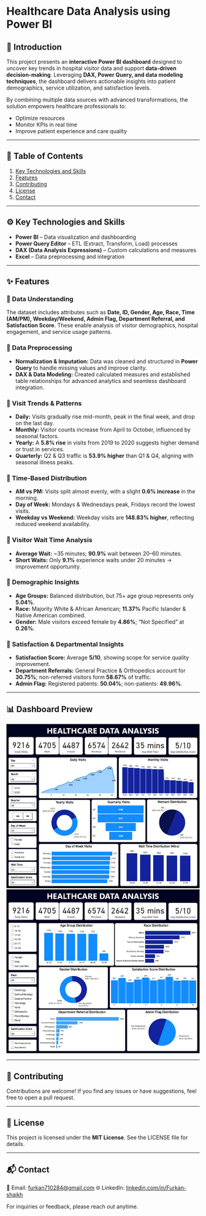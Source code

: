 # Healthcare Data Analysis using Power BI  

## 📖 Introduction  
This project presents an **interactive Power BI dashboard** designed to uncover key trends in hospital visitor data and support **data-driven decision-making**. Leveraging **DAX, Power Query, and data modeling techniques**, the dashboard delivers actionable insights into patient demographics, service utilization, and satisfaction levels.  

By combining multiple data sources with advanced transformations, the solution empowers healthcare professionals to:  
- Optimize resources  
- Monitor KPIs in real time  
- Improve patient experience and care quality  

---

## 📑 Table of Contents  
1. [Key Technologies and Skills](#-key-technologies-and-skills)  
2. [Features](#-features)  
3. [Contributing](#-contributing)  
4. [License](#-license)  
5. [Contact](#-contact)  

---

## ⚙️ Key Technologies and Skills  
- **Power BI** – Data visualization and dashboarding  
- **Power Query Editor** – ETL (Extract, Transform, Load) processes  
- **DAX (Data Analysis Expressions)** – Custom calculations and measures  
- **Excel** – Data preprocessing and integration  

---

## ✨ Features  

### 🔹 Data Understanding  
The dataset includes attributes such as **Date, ID, Gender, Age, Race, Time (AM/PM), Weekday/Weekend, Admin Flag, Department Referral, and Satisfaction Score**. These enable analysis of visitor demographics, hospital engagement, and service usage patterns.  

### 🔹 Data Preprocessing  
- **Normalization & Imputation:** Data was cleaned and structured in **Power Query** to handle missing values and improve clarity.  
- **DAX & Data Modeling:** Created calculated measures and established table relationships for advanced analytics and seamless dashboard integration.  

### 🔹 Visit Trends & Patterns  
- **Daily:** Visits gradually rise mid-month, peak in the final week, and drop on the last day.  
- **Monthly:** Visitor counts increase from April to October, influenced by seasonal factors.  
- **Yearly:** A **5.8% rise** in visits from 2019 to 2020 suggests higher demand or trust in services.  
- **Quarterly:** Q2 & Q3 traffic is **53.9% higher** than Q1 & Q4, aligning with seasonal illness peaks.  

### 🔹 Time-Based Distribution  
- **AM vs PM:** Visits split almost evenly, with a slight **0.6% increase** in the morning.  
- **Day of Week:** Mondays & Wednesdays peak, Fridays record the lowest visits.  
- **Weekday vs Weekend:** Weekday visits are **148.83% higher**, reflecting reduced weekend availability.  

### 🔹 Visitor Wait Time Analysis  
- **Average Wait:** ~35 minutes; **90.9%** wait between 20–60 minutes.  
- **Short Waits:** Only **9.1%** experience waits under 20 minutes → improvement opportunity.  

### 🔹 Demographic Insights  
- **Age Groups:** Balanced distribution, but 75+ age group represents only **5.04%**.  
- **Race:** Majority White & African American; **11.37%** Pacific Islander & Native American combined.  
- **Gender:** Male visitors exceed female by **4.86%**; “Not Specified” at **0.26%**.  

### 🔹 Satisfaction & Departmental Insights  
- **Satisfaction Score:** Average **5/10**, showing scope for service quality improvement.  
- **Department Referrals:** General Practice & Orthopedics account for **30.75%**; non-referred visitors form **58.67%** of traffic.  
- **Admin Flag:** Registered patients: **50.04%**; non-patients: **49.96%**.  

---

## 📊 Dashboard Preview  
![](https://github.com/furkanshaikh313/Healthcare-Data-Analysis-using-PowerBI/blob/main/Dashboard/Healthcare_Dashboard_1.JPG)  
![](https://github.com/furkanshaikh313/Healthcare-Data-Analysis-using-PowerBI/blob/main/Dashboard/Healthcare_Dashboard_2.JPG)  

---

## 🤝 Contributing  
Contributions are welcome! If you find any issues or have suggestions, feel free to open a pull request.  

---

## 📜 License  
This project is licensed under the **MIT License**. See the LICENSE file for details.  

---

## 📬 Contact  
📧 Email: furkan710284@gmail.com 
🌐 LinkedIn: [linkedin.com/in/Furkan-shaikh](https://www.linkedin.com/in/furkan-shaikh-b18949262/)  

For inquiries or feedback, please reach out anytime.  
